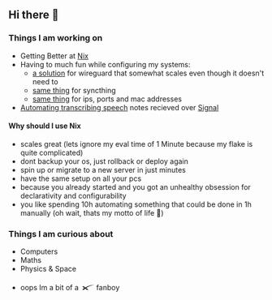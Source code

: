 ## Hi there 👋
### Things I am working on
- Getting Better at [Nix](https://github.com/NixOS/nixpkgs)
- Having to much fun while configuring my systems:
  - [a solution](https://github.com/haennes/wireguard-wrapper.nix) for wireguard that somewhat scales even though it doesn't need to
  - [same thing](https://github.com/haennes/syncthing-wrapper.nix) for syncthing
  - [same thing](https://github.com/haennes/IPorts.nix) for ips, ports and mac addresses
- [Automating transcribing speech](https://github.com/haennes/signal-whisper) notes recieved over [Signal](https://github.com/signalapp)
#### Why should I use Nix
- scales great (lets ignore my eval time of 1 Minute because my flake is quite complicated)
- dont backup your os, just rollback or deploy again
- spin up or migrate to a new server in just minutes
- have the same setup on all your pcs
- because you already started and you got an unhealthy obsession for declarativity and configurability
- you like spending 10h automating something that could be done in 1h manually (oh wait, thats my motto of life :rofl:)


### Things I am curious about
- Computers
- Maths
- Physics & Space
- <p style="display: flex;align-items: center;"> oops Im a bit of a <svg style="margin-left: 0.5em"  role="img" width="2em" height="2em" class="display: inline-block" viewBox="0 0 24 24" xmlns="http://www.w3.org/2000/svg"><title>SpaceX</title><path d="M24 7.417C8.882 8.287 1.89 14.75.321 16.28L0 16.583h2.797C10.356 9.005 21.222 7.663 24 7.417zm-17.046 6.35c-.472.321-.945.68-1.398 1.02l2.457 1.796h2.778zM2.948 10.8H.189l3.25 2.381c.473-.321 1.02-.661 1.512-.945Z"/></svg> fanboy </p>

